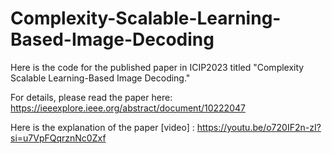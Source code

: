 # Complexity-Scalable-Learning-Based-Image-Decoding
Here is the code for the published paper in ICIP2023 titled "Complexity Scalable Learning-Based Image Decoding."

For details, please read the paper here: https://ieeexplore.ieee.org/abstract/document/10222047

Here is the explanation of the paper [video] : https://youtu.be/o720IF2n-zI?si=u7VpFQqrznNc0Zxf




